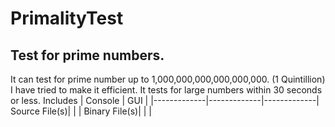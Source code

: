 # PrimalityTest
Test for prime numbers.
-------------------------------
It can test for prime number up to 1,000,000,000,000,000,000. (1 Quintillion)
I have tried to make it efficient. It tests for large numbers within 30 seconds or less.
Includes      | Console     | GUI         | 
|-------------|-------------|-------------| 
Source File(s)|  |  |
Binary File(s)|      |      | 

